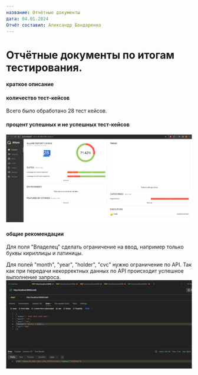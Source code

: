 ```yaml
---
название: Отчётные документы
дата: 04.01.2024
Отчёт составил: Александр Бондаренко
---
```


# Отчётные документы по итогам тестирования.

#### краткое описание

#### количество тест-кейсов
Всего было обработано 28 тест кейсов.

#### процент успешных и не успешных тест-кейсов
![img.png](img.png)
#### общие рекомендации
Для поля "Владелец" сделать ограничение на ввод, например только буквы кириллицы и латиницы.

Для полей "month", "year", "holder", "cvc" нужно ограничение по API. 
Так как при передачи некорректных данных по API происходит успешное выполнение запроса.
![img_1.png](img_1.png)
